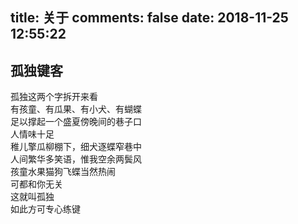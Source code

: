 title: 关于
comments: false
date: 2018-11-25 12:55:22
---
## 孤独键客<br/>
孤独这两个字拆开来看<br/>
有孩童、有瓜果、有小犬、有蝴蝶<br/>
足以撑起一个盛夏傍晚间的巷子口<br/>
人情味十足<br/>
稚儿擎瓜柳棚下，细犬逐蝶窄巷中<br/>
人间繁华多笑语，惟我空余两鬓风<br/>
孩童水果猫狗飞蝶当然热闹<br/>
可都和你无关<br/>
这就叫孤独<br/>
如此方可专心练键<br/>